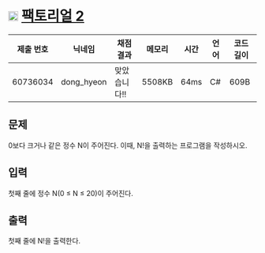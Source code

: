 # <img width="20px"  src="https://d2gd6pc034wcta.cloudfront.net/tier/1.svg" class="solvedac-tier"> [팩토리얼 2](https://www.acmicpc.net/problem/27433) 

| 제출 번호 | 닉네임 | 채점 결과 | 메모리 | 시간 | 언어 | 코드 길이 |
|---|---|---|---|---|---|---|
|60736034|dong_hyeon|맞았습니다!! |5508KB|64ms|C#|609B|

## 문제
<p>0보다 크거나 같은 정수 N이 주어진다. 이때, N!을 출력하는 프로그램을 작성하시오.</p>

## 입력
<p>첫째 줄에 정수 N(0 ≤ N ≤ 20)이 주어진다.</p>

## 출력
<p>첫째 줄에 N!을 출력한다.</p>


